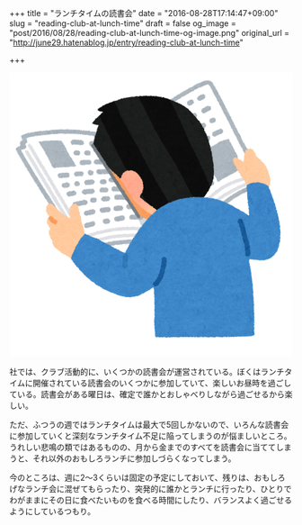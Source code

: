 +++
title = "ランチタイムの読書会"
date = "2016-08-28T17:14:47+09:00"
slug = "reading-club-at-lunch-time"
draft = false
og_image = "post/2016/08/28/reading-club-at-lunch-time-og-image.png"
original_url = "http://june29.hatenablog.jp/entry/reading-club-at-lunch-time"

+++

<p><span itemscope itemtype="http://schema.org/Photograph"><img src="/post/2016/08/28/reading-club-at-lunch-time-20160828163647.png" alt="f:id:june29:20160828163647p:plain" title="f:id:june29:20160828163647p:plain" class="hatena-fotolife" itemprop="image"></span></p>

<p>社では、クラブ活動的に、いくつかの読書会が運営されている。ぼくはランチタイムに開催されている読書会のいくつかに参加していて、楽しいお昼時を過ごしている。読書会がある曜日は、確定で誰かとおしゃべりしながら過ごせるから楽しい。</p>

<p>ただ、ふつうの週ではランチタイムは最大で5回しかないので、いろんな読書会に参加していくと深刻なランチタイム不足に陥ってしまうのが悩ましいところ。うれしい悲鳴の類ではあるものの、月から金までのすべてを読書会に当ててしまうと、それ以外のおもしろランチに参加しづらくなってしまう。</p>

<p>今のところは、週に2〜3くらいは固定の予定にしておいて、残りは、おもしろげなランチ会に混ぜてもらったり、突発的に誰かとランチに行ったり、ひとりでわがままにその日に食べたいものを食べる時間にしたり、バランスよく過ごせるようにしているつもり。</p>